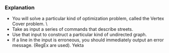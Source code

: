 ### Explanation
* You will solve a particular kind of optimization problem, called the Vertex Cover problem. \
* Take as input a series of commands that describe streets.
* Use that input to construct a particular kind of undirected graph.
* If a line in the input is erroneous, you should immediately output an error message. (RegEx are used).
Yekta
